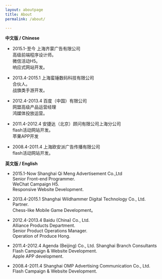 ```yaml
---
layout: aboutpage
title: About
permalink: /about/

---
```


**中文版 / Chinese**

* 2015.1-至今    上海齐蒙广告有限公司    
高级前端程序设计师。   
微信活动H5。  
响应式网站开发。  

* 2013.4-2015.1    上海蛮锤数码科技有限公司   
合伙人。  
战旗类手游开发。  

* 2012.4-2013.4    百度（中国）有限公司   
网盟高级产品运营经理  
鸿媒体投放运营。

* 2011.4-2012.4    安捷达（北京）顾问有限公司上海分公司   
flash活动网站开发。   
苹果APP开发

* 2008.4-2011.4    上海欧安派广告传播有限公司  
flash活动网站开发。  



**英文版 / English**

* 2015.1-Now    Shanghai Qi Meng Advertisement Co.,Ltd    
Senior Front-end Programmer.   
WeChat Campaign H5.  
Responsive Website Development.  

* 2013.4-2015.1    Shanghai Wildhammer Digital Technology Co., Ltd.  
Partner.  
Chess-like Mobile Game Development。  

* 2012.4-2013.4    Baidu (China) Co., Ltd.    
Alliance Products Department.   
Senior Product Operations Manager.  
Operation of Produce Hong.

* 2011.4-2012.4   Agenda (Beijing) Co., Ltd. Shanghai Branch Consultants   
Flash Campaign & Website Development.   
Apple APP development.

* 2008.4-2011.4    Shanghai OMP Advertising Communication Co., Ltd.  
Flash Campaign & Website Development.   
